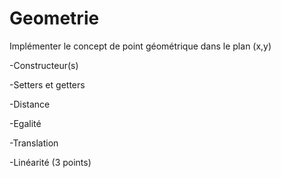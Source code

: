 # Geometrie

Implémenter le concept de point géométrique dans le plan (x,y)

-Constructeur(s)

-Setters et getters

-Distance

-Egalité

-Translation

-Linéarité (3 points)
